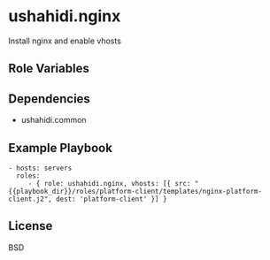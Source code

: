 ushahidi.nginx
=========

Install nginx and enable vhosts

Role Variables
--------------


Dependencies
------------

- ushahidi.common

Example Playbook
----------------

    - hosts: servers
      roles:
         - { role: ushahidi.nginx, vhosts: [{ src: "{{playbook_dir}}/roles/platform-client/templates/nginx-platform-client.j2", dest: 'platform-client' }] }

License
-------

BSD
